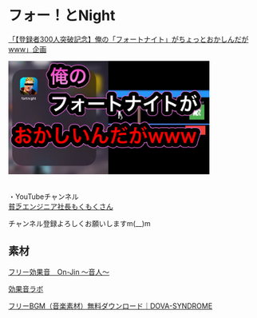 # フォー！とNight

[「【登録者300人突破記念】俺の「フォートナイト」がちょっとおかしんだがwww」企画](https://www.youtube.com/watch?v=IT6PGUn4z-E)

[<img src="./thumbnail.jpg" width="80%">](https://www.youtube.com/watch?v=IT6PGUn4z-E)<br>
<br>

・YouTubeチャンネル<br>
[貧乏エンジニア社長もくもくさん](https://www.youtube.com/c/mokudev)

チャンネル登録よろしくお願いしますm(__)m

## 素材

[フリー効果音　On-Jin ～音人～](https://on-jin.com/)

[効果音ラボ](https://soundeffect-lab.info/)

[フリーBGM（音楽素材）無料ダウンロード｜DOVA-SYNDROME](https://dova-s.jp/)